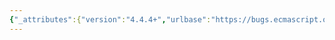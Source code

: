```yaml
---
{"_attributes":{"version":"4.4.4+","urlbase":"https://bugs.ecmascript.org/","maintainer":"dherman@mozilla.com"},"bug":{"bug_id":566,"creation_ts":"2012-07-15 21:25:00 -0700","short_desc":"15.5.3.4: undefined \"elements\"","delta_ts":"2012-09-28 12:24:08 -0700","product":"Draft for 6th Edition","component":"editorial issue","version":"Rev 9: July 8, 2012 Draft","rep_platform":"All","op_sys":"All","bug_status":"RESOLVED","resolution":"FIXED","priority":"Normal","bug_severity":"normal","everconfirmed":true,"reporter":{"uid":"jmdyck","name":"Michael Dyck"},"assigned_to":{"uid":"allen","name":"Allen Wirfs-Brock"},"long_desc":[{"commentid":1352,"comment_count":0,"who":{"uid":"jmdyck","name":"Michael Dyck"},"bug_when":"2012-07-15 21:25:15 -0700","thetext":"In 15.5.3.4 \"String.raw ( callSite, ...substitutions)\",\nsteps 13.e, 13.f.i, and 13.j use the meta-variable 'elements',\nwhich is not defined.\n\nChange to 'stringElements'?"},{"commentid":1464,"comment_count":1,"who":{"uid":"allen","name":"Allen Wirfs-Brock"},"bug_when":"2012-08-13 17:08:22 -0700","thetext":"corrected in editor's draft"},{"commentid":1671,"comment_count":2,"who":{"uid":"allen","name":"Allen Wirfs-Brock"},"bug_when":"2012-09-28 12:24:08 -0700","thetext":"fixed in rev10, Sept. 27 2012 draft"}]}}
---
```


